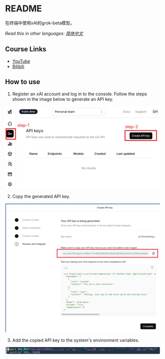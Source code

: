# README
在终端中使用xAI的grok-beta模型。

_Read this in other languages:_
[_简体中文_](README.md)

## Course Links

* [YouTube](https://youtu.be/Duolix5WOsA)
* [Bilibili](https://www.bilibili.com/video/BV1qsUxYaEpc/)


## How to use

1. Register an xAI account and log in to the console. Follow the steps shown in the image below to generate an API key.

![img](./img/key-1.jpg)

2. Copy the generated API key.

![img](./img/key-2.jpg)

3. Add the copied API key to the system's environment variables.

![img](./img/key-3.jpg)
